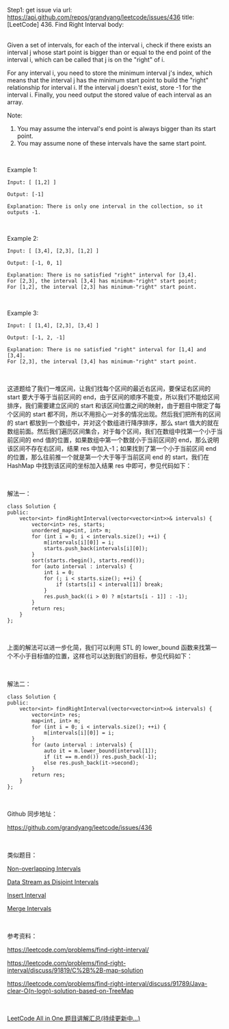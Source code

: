 Step1: get issue via url: https://api.github.com/repos/grandyang/leetcode/issues/436 
 title:[LeetCode] 436. Find Right Interval 
 body:  
  

Given a set of intervals, for each of the interval i, check if there exists an interval j whose start point is bigger than or equal to the end point of the interval i, which can be called that j is on the "right" of i.

For any interval i, you need to store the minimum interval j's index, which means that the interval j has the minimum start point to build the "right" relationship for interval i. If the interval j doesn't exist, store -1 for the interval i. Finally, you need output the stored value of each interval as an array.

Note:

  1. You may assume the interval's end point is always bigger than its start point.
  2. You may assume none of these intervals have the same start point.



 

Example 1:
    
    
    Input: [ [1,2] ]
    
    Output: [-1]
    
    Explanation: There is only one interval in the collection, so it outputs -1.
    

 

Example 2:
    
    
    Input: [ [3,4], [2,3], [1,2] ]
    
    Output: [-1, 0, 1]
    
    Explanation: There is no satisfied "right" interval for [3,4].
    For [2,3], the interval [3,4] has minimum-"right" start point;
    For [1,2], the interval [2,3] has minimum-"right" start point.
    

 

Example 3:
    
    
    Input: [ [1,4], [2,3], [3,4] ]
    
    Output: [-1, 2, -1]
    
    Explanation: There is no satisfied "right" interval for [1,4] and [3,4].
    For [2,3], the interval [3,4] has minimum-"right" start point.

 

这道题给了我们一堆区间，让我们找每个区间的最近右区间，要保证右区间的 start 要大于等于当前区间的 end，由于区间的顺序不能变，所以我们不能给区间排序，我们需要建立区间的 start 和该区间位置之间的映射，由于题目中限定了每个区间的 start 都不同，所以不用担心一对多的情况出现。然后我们把所有的区间的 start 都放到一个数组中，并对这个数组进行降序排序，那么 start 值大的就在数组前面。然后我们遍历区间集合，对于每个区间，我们在数组中找第一个小于当前区间的 end 值的位置，如果数组中第一个数就小于当前区间的 end，那么说明该区间不存在右区间，结果 res 中加入-1；如果找到了第一个小于当前区间 end 的位置，那么往前推一个就是第一个大于等于当前区间 end 的 start，我们在 HashMap 中找到该区间的坐标加入结果 res 中即可，参见代码如下：

 

解法一：
    
    
    class Solution {
    public:
        vector<int> findRightInterval(vector<vector<int>>& intervals) {
            vector<int> res, starts;
            unordered_map<int, int> m;
            for (int i = 0; i < intervals.size(); ++i) {
                m[intervals[i][0]] = i;
                starts.push_back(intervals[i][0]);
            }
            sort(starts.rbegin(), starts.rend());
            for (auto interval : intervals) {
                int i = 0;
                for (; i < starts.size(); ++i) {
                    if (starts[i] < interval[1]) break;
                }
                res.push_back((i > 0) ? m[starts[i - 1]] : -1);
            }
            return res;
        }
    };

 

上面的解法可以进一步化简，我们可以利用 STL 的 lower_bound 函数来找第一个不小于目标值的位置，这样也可以达到我们的目标，参见代码如下：

 

解法二：
    
    
    class Solution {
    public:
        vector<int> findRightInterval(vector<vector<int>>& intervals) {
            vector<int> res;
            map<int, int> m;
            for (int i = 0; i < intervals.size(); ++i) {
                m[intervals[i][0]] = i;
            }
            for (auto interval : intervals) {
                auto it = m.lower_bound(interval[1]);
                if (it == m.end()) res.push_back(-1);
                else res.push_back(it->second);
            }
            return res;
        }
    };

 

Github 同步地址：

<https://github.com/grandyang/leetcode/issues/436>

 

类似题目：

[Non-overlapping Intervals](http://www.cnblogs.com/grandyang/p/6017505.html)

[Data Stream as Disjoint Intervals](http://www.cnblogs.com/grandyang/p/5548284.html) 

[Insert Interval](http://www.cnblogs.com/grandyang/p/4367569.html)

[Merge Intervals](http://www.cnblogs.com/grandyang/p/4370601.html)

 

参考资料：

<https://leetcode.com/problems/find-right-interval/>

<https://leetcode.com/problems/find-right-interval/discuss/91819/C%2B%2B-map-solution>

<https://leetcode.com/problems/find-right-interval/discuss/91789/Java-clear-O(n-logn)-solution-based-on-TreeMap>

 

[LeetCode All in One 题目讲解汇总(持续更新中...)](http://www.cnblogs.com/grandyang/p/4606334.html)
